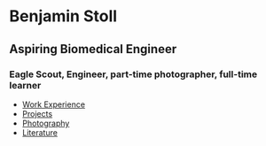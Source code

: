 # Benjamin Stoll
## Aspiring Biomedical Engineer

### Eagle Scout, Engineer, part-time photographer, full-time learner

* [Work Experience]()
* [Projects]()
* [Photography]()
* [Literature]()
